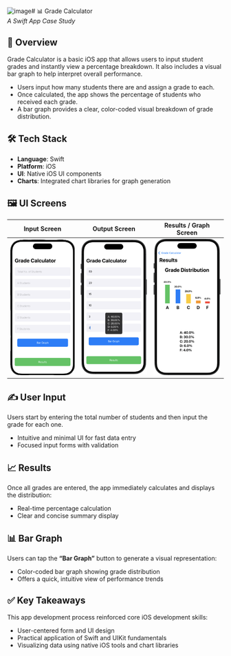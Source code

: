 <img width="624" height="1256" alt="image" src="https://github.com/user-attachments/assets/4051b81b-83be-4391-a894-78c046ee3ee7" /># 📊 Grade Calculator  
*A Swift App Case Study*

## 🧾 Overview  
Grade Calculator is a basic iOS app that allows users to input student grades and instantly view a percentage breakdown. It also includes a visual bar graph to help interpret overall performance.

- Users input how many students there are and assign a grade to each.
- Once calculated, the app shows the percentage of students who received each grade.
- A bar graph provides a clear, color-coded visual breakdown of grade distribution.

## 🛠 Tech Stack  
- **Language**: Swift  
- **Platform**: iOS  
- **UI**: Native iOS UI components  
- **Charts**: Integrated chart libraries for graph generation  

## 🖼️ UI Screens  

| Input Screen | Output Screen | Results / Graph Screen |
|-------------|--------------|-------------------------|
| ![Input Screen](https://github.com/oshcode/Grade-Calculator/blob/main/Input.png?raw=true) | ![Output Screen](https://github.com/oshcode/Grade-Calculator/blob/main/Output.png?raw=true) | ![Graph Screen]( https://github.com/oshcode/Grade-Calculator/blob/main/Graph.png?raw=true) |

## ✍️ User Input  
Users start by entering the total number of students and then input the grade for each one.

- Intuitive and minimal UI for fast data entry  
- Focused input forms with validation  

## 📈 Results  
Once all grades are entered, the app immediately calculates and displays the distribution:

- Real-time percentage calculation  
- Clear and concise summary display  

## 📊 Bar Graph  
Users can tap the **“Bar Graph”** button to generate a visual representation:

- Color-coded bar graph showing grade distribution  
- Offers a quick, intuitive view of performance trends  

## ✅ Key Takeaways  
This app development process reinforced core iOS development skills:

- User-centered form and UI design  
- Practical application of Swift and UIKit fundamentals  
- Visualizing data using native iOS tools and chart libraries 

